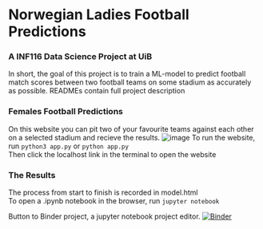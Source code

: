 # Norwegian Ladies Football Predictions
### A INF116 Data Science Project at UiB

In short, the goal of this project is to train a ML-model to predict football match scores between two football teams on some stadium as accurately as possible. 
READMEs contain full project description<br>

### Females Football Predictions
On this website you can pit two of your favourite teams against each other on a selected stadium and recieve the results.
![image](https://user-images.githubusercontent.com/60135263/165535692-2b3952d7-f122-4a62-a99a-bece1ddbe474.png)
To run the website, run
`python3 app.py` or `python app.py`<br>
Then click the localhost link in the terminal to open the website

### The Results
The process from start to finish is recorded in model.html<br>
To open a .ipynb notebook in the browser, run 
`jupyter notebook`

Button to Binder project, a jupyter notebook project editor.
[![Binder](https://mybinder.org/badge_logo.svg)](https://mybinder.org/v2/gh/Azhtian/binder-project/HEAD)
